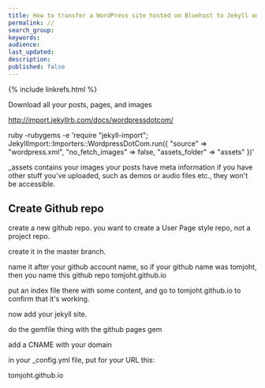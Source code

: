 ```yaml
---
title: How to transfer a WordPress site hosted on Bluehost to Jekyll on Github Pages
permalink: //
search_group: 
keywords: 
audience: 
last_updated: 
description: 
published: false
---
```

{% include linkrefs.html %} 

Download all your posts, pages, and images

http://import.jekyllrb.com/docs/wordpressdotcom/

ruby -rubygems -e 'require "jekyll-import";
    JekyllImport::Importers::WordpressDotCom.run({
      "source" => "wordpress.xml",
      "no_fetch_images" => false,
      "assets_folder" => "assets"
    })'
    
_assets contains your images
your posts have meta information
if you have other stuff you've uploaded, such as demos or audio files etc., they won't be accessible.

## Create Github repo
create a new github repo. you want to create a User Page style repo, not a project repo. 

create it in the master branch.

name it after your github account name, so if your github name was tomjoht, then you name this github repo tomjoht.github.io

put an index file there with some content, and go to tomjoht.github.io to confirm that it's working.

now add your jekyll site. 

do the gemfile thing with the github pages gem

add a CNAME with your domain

in your _config.yml file, put for your URL this:

tomjoht.github.io
